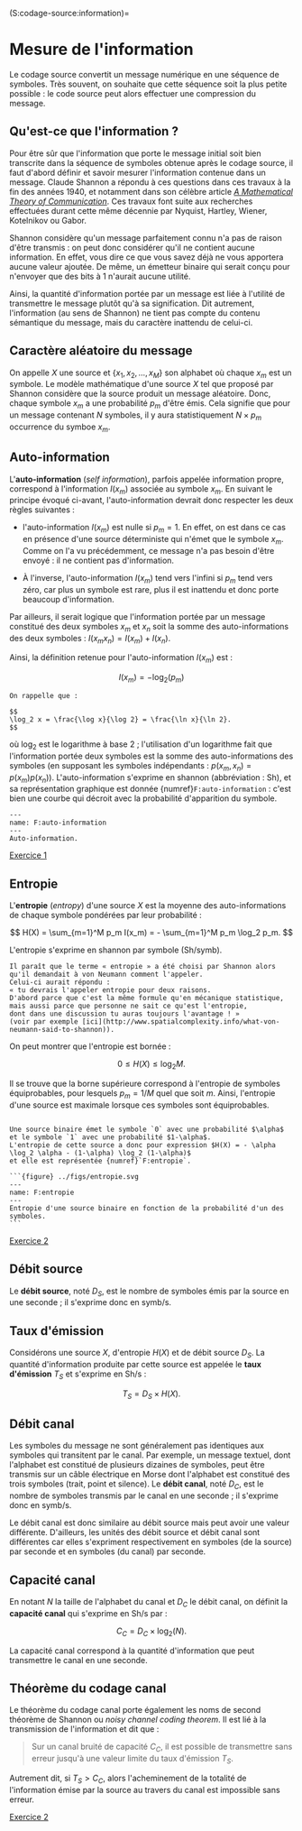 (S:codage-source:information)=
# Mesure de l'information


Le codage source convertit un message numérique en une séquence de symboles.
Très souvent, on souhaite que cette séquence soit la plus petite possible : le code source peut alors effectuer une compression du message.


## Qu'est-ce que l'information ?

Pour être sûr que l'information que porte le message initial soit bien transcrite dans la séquence de symboles obtenue après le codage source,
il faut d'abord définir et savoir mesurer l'information contenue dans un message.
Claude Shannon a répondu à ces questions dans ces travaux à la fin des années 1940,
et notamment dans son célèbre article [_A Mathematical Theory of Communication_](http://people.math.harvard.edu/~ctm/home/text/others/shannon/entropy/entropy.pdf).
Ces travaux font suite aux recherches effectuées durant cette même décennie par Nyquist, Hartley, Wiener, Kotelnikov ou Gabor.

Shannon considère qu'un message parfaitement connu n'a pas de raison d'être transmis :
on peut donc considérer qu'il ne contient aucune information.
En effet, vous dire ce que vous savez déjà ne vous apportera aucune valeur ajoutée.
De même, un émetteur binaire qui serait conçu pour n'envoyer que des bits à 1 n'aurait aucune utilité.

Ainsi, la quantité d'information portée par un message est liée à l'utilité de transmettre le message plutôt qu'à sa signification.
Dit autrement, l'information (au sens de Shannon) ne tient pas compte du contenu sémantique du message,
mais du caractère inattendu de celui-ci.


## Caractère aléatoire du message

On appelle $X$ une source et $\{x_1, x_2,\dots,x_M\}$ son alphabet où chaque $x_m$ est un symbole.
Le modèle mathématique d'une source $X$ tel que proposé par Shannon considère que la source produit un message aléatoire.
Donc, chaque symbole $x_m$ a une probabilité $p_m$ d'être émis.
Cela signifie que pour un message contenant $N$ symboles, il y aura statistiquement $N \times p_m$ occurrence du symboe $x_m$.


## Auto-information

L'**auto-information** (_self information_), parfois appelée information propre,
correspond à l'information $I(x_m)$ associée au symbole $x_m$.
En suivant le principe évoqué ci-avant, l'auto-information devrait donc respecter les deux règles suivantes :

* l'auto-information $I(x_m)$ est nulle si $p_m=1$.
  En effet, on est dans ce cas en présence d'une source déterministe qui n'émet que le symbole $x_m$.
  Comme on l'a vu précédemment, ce message n'a pas besoin d'être envoyé : il ne contient pas d'information.
  
* À l'inverse, l'auto-information $I(x_m)$ tend vers l'infini si $p_m$ tend vers zéro,
  car plus un symbole est rare, plus il est inattendu et donc porte beaucoup d'information.
  
Par ailleurs, il serait logique que l'information portée par un message constitué des deux symboles $x_m$ et $x_n$
soit la somme des auto-informations des deux symboles : $I(x_mx_n) = I(x_m) + I(x_n)$.

Ainsi, la définition retenue pour l'auto-information $I(x_m)$ est :

$$
I(x_m) = - \log_2(p_m)
$$

```{margin}
On rappelle que :

$$
\log_2 x = \frac{\log x}{\log 2} = \frac{\ln x}{\ln 2}.
$$
```

où $\log_2$ est le logarithme à base 2 ; l'utilisation d'un logarithme fait que l'information portée deux symboles
est la somme des auto-informations des symboles (en supposant les symboles indépendants : $p(x_m,x_n)=p(x_m)p(x_n)$).
L'auto-information s'exprime en shannon (abbréviation : Sh),
et sa représentation graphique est donnée {numref}`F:auto-information` :
c'est bien une courbe qui décroit avec la probabilité d'apparition du symbole.

```{figure} ../figs/auto-information.svg
---
name: F:auto-information
---
Auto-information.
```


<a class="btn btn-light" href="td.html#exercice-1" role="button">Exercice 1</a>

<!-- Et ainsi :

$$
\log_2 1 = 0 \qquad
\log_2 2 = 1 \qquad
\log_2 8 = 3 \qquad
\log_2 256 = 8.
$$ -->


## Entropie

L'**entropie** (_entropy_) d'une source $X$ est la moyenne des auto-informations de chaque symbole
pondérées par leur probabilité :

$$
H(X) = \sum_{m=1}^M p_m I(x_m) = - \sum_{m=1}^M p_m \log_2 p_m.
$$

L'entropie s'exprime en shannon par symbole (Sh/symb).

```{margin}
Il paraît que le terme « entropie » a été choisi par Shannon alors qu'il demandait à von Neumann comment l'appeler.
Celui-ci aurait répondu :
« tu devrais l'appeler entropie pour deux raisons.
D'abord parce que c'est la même formule qu'en mécanique statistique,
mais aussi parce que personne ne sait ce qu'est l'entropie,
dont dans une discussion tu auras toujours l'avantage ! »
(voir par exemple [ici](http://www.spatialcomplexity.info/what-von-neumann-said-to-shannon)).
```

<!-- Proakis, problème 3-5 -->
On peut montrer que l'entropie est bornée :

$$
0 \leq H(X) \leq \log_2 M.
$$

Il se trouve que la borne supérieure correspond à l'entropie de symboles équiprobables,
pour lesquels $p_m = 1/M$ quel que soit $m$.
Ainsi, l'entropie d'une source est maximale lorsque ces symboles sont équiprobables.

````{div} exemple

Une source binaire émet le symbole `0` avec une probabilité $\alpha$ et le symbole `1` avec une probabilité $1-\alpha$.
L'entropie de cette source a donc pour expression $H(X) = - \alpha \log_2 \alpha - (1-\alpha) \log_2 (1-\alpha)$
et elle est représentée {numref}`F:entropie`.

```{figure} ../figs/entropie.svg
---
name: F:entropie
---
Entropie d'une source binaire en fonction de la probabilité d'un des symboles.
```

````

<a class="btn btn-light" href="td.html#exercice-2" role="button">Exercice 2</a>


## Débit source

Le **débit source**, noté $D_S$, est le nombre de symboles émis par la source en une seconde ;
il s'exprime donc en symb/s.


## Taux d'émission

Considérons une source $X$, d'entropie $H(X)$ et de débit source $D_S$.
La quantité d'information produite par cette source est appelée le **taux d'émission** $T_S$ et s'exprime en Sh/s :

$$
T_S = D_S \times H(X).
$$


## Débit canal

Les symboles du message ne sont généralement pas identiques aux symboles qui transitent par le canal.
Par exemple, un message textuel, dont l'alphabet est constitué de plusieurs dizaines de symboles,
peut être transmis sur un câble électrique en Morse dont l'alphabet est constitué des trois symboles (trait, point et silence).
Le **débit canal**, noté $D_C$, est le nombre de symboles transmis par le canal en une seconde ;
il s'exprime donc en symb/s.

Le débit canal est donc similaire au débit source mais peut avoir une valeur différente.
D'ailleurs, les unités des débit source et débit canal sont différentes car elles s'expriment respectivement
en symboles (de la source) par seconde et en symboles (du canal) par seconde.


## Capacité canal

En notant $N$ la taille de l'alphabet du canal et $D_C$ le débit canal,
on définit la **capacité canal** qui s'exprime en Sh/s par :

$$
C_C = D_C \times \log_2(N).
$$

La capacité canal correspond à la quantité d'information que peut transmettre le canal en une seconde.


## Théorème du codage canal

Le théorème du codage canal porte également les noms de second théorème de Shannon ou _noisy channel coding theorem_.
Il est lié à la transmission de l'information et dit que :

> Sur un canal bruité de capacité $C_C$, il est possible de transmettre sans erreur jusqu'à une valeur limite du taux d'émission $T_S$.

Autrement dit, si $T_S > C_C$, alors l'acheminement de la totalité de l'information émise par la source au travers du canal est impossible sans erreur.

<a class="btn btn-light" href="td.html#exercice-2" role="button">Exercice 2</a>